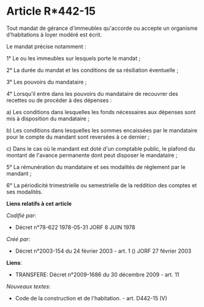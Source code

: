 # Article R*442-15

Tout mandat de gérance d'immeubles qu'accorde ou accepte un organisme d'habitations à loyer modéré est écrit.

Le mandat précise notamment :

1° Le ou les immeubles sur lesquels porte le mandat ;

2° La durée du mandat et les conditions de sa résiliation éventuelle ;

3° Les pouvoirs du mandataire ;

4° Lorsqu'il entre dans les pouvoirs du mandataire de recouvrer des recettes ou de procéder à des dépenses :

a) Les conditions dans lesquelles les fonds nécessaires aux dépenses sont mis à disposition du mandataire ;

b) Les conditions dans lesquelles les sommes encaissées par le mandataire pour le compte du mandant sont reversées à ce
dernier ;

c) Dans le cas où le mandant est doté d'un comptable public, le plafond du montant de l'avance permanente dont peut disposer
le mandataire ;

5° La rémunération du mandataire et ses modalités de règlement par le mandant ;

6° La périodicité trimestrielle ou semestrielle de la reddition des comptes et ses modalités.

**Liens relatifs à cet article**

_Codifié par_:

  - Décret n°78-622 1978-05-31 JORF 8 JUIN 1978

_Créé par_:

  - Décret n°2003-154 du 24 février 2003 - art. 1 () JORF 27 février 2003

**Liens**:

  - TRANSFERE: Décret n°2009-1686 du 30 décembre 2009 - art. 11

_Nouveaux textes_:

  - Code de la construction et de l'habitation. - art. D442-15 (V)
